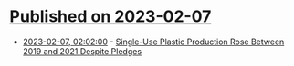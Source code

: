# [Published on 2023-02-07](index.md)

* [2023-02-07, 02:02:00](https://news.slashdot.org/story/23/02/06/2355240/single-use-plastic-production-rose-between-2019-and-2021-despite-pledges?utm_source=rss1.0mainlinkanon&utm_medium=feed) - [Single-Use Plastic Production Rose Between 2019 and 2021 Despite Pledges](https://news.slashdot.org/story/23/02/06/2355240/single-use-plastic-production-rose-between-2019-and-2021-despite-pledges?utm_source=rss1.0mainlinkanon&utm_medium=feed)
